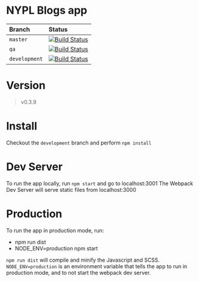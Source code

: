 # NYPL Blogs app

| Branch         | Status|  
|:---------------|:---------------------------------------------------------------------------------------------------------------------------|  
| `master`   | [![Build Status](https://travis-ci.org/NYPL/dgx-blogs.svg?branch=master)](https://travis-ci.org/NYPL/dgx-blogs)      |  
| `qa`           | [![Build Status](https://travis-ci.org/NYPL/dgx-blogs.svg?branch=qa)](https://travis-ci.org/NYPL/dgx-blogs) |  
| `development`  | [![Build Status](https://travis-ci.org/NYPL/dgx-blogs.svg?branch=development)](https://travis-ci.org/NYPL/dgx-blogs)      |

# Version
> v0.3.9

# Install
Checkout the `development` branch and perform `npm install`

# Dev Server
To run the app locally, run `npm start` and go to localhost:3001
The Webpack Dev Server will serve static files from localhost:3000

# Production
To run the app in production mode, run:

* npm run dist
* NODE_ENV=production npm start

`npm run dist` will compile and minify the Javascript and SCSS.
`NODE_ENV=production` is an environment variable that tells the app to run in production mode,
and to not start the webpack dev server.
